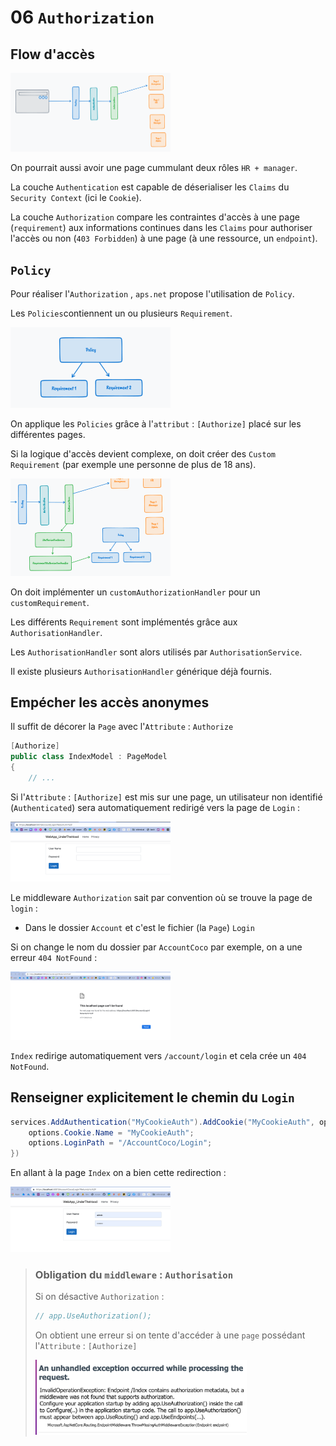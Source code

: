 # 06 `Authorization`



## Flow d'accès

<img src="assets/flow-authorization-browser-to-page.png" alt="flow-authorization-browser-to-page" style="zoom:25%;" />

On pourrait aussi avoir une page cummulant deux rôles `HR + manager`.

La couche `Authentication` est capable de déserialiser les `Claims` du `Security Context` (ici le `Cookie`).

La couche `Authorization` compare les contraintes d'accès à une page (`requirement`) aux informations continues dans les `Claims` pour authoriser l'accès ou non (`403 Forbidden`) à une page (à une ressource, un `endpoint`).



## `Policy`

Pour réaliser l'`Authorization` , `aps.net` propose l'utilisation de `Policy`.

Les `Policies`contiennent un ou plusieurs `Requirement`.

<img src="assets/policy-contains-requirement-one-two.png" alt="policy-contains-requirement-one-two" style="zoom:25%;" />

On applique les `Policies` grâce à l'`attribut` : `[Authorize]` placé sur les différentes pages.

Si la logique d'accès devient complexe, on doit créer des `Custom Requirement` (par exemple une personne de plus de 18 ans).

<img src="assets/architecture-requirement-custom-handler.png" alt="architecture-requirement-custom-handler" style="zoom:25%;" />

On doit implémenter un `customAuthorizationHandler` pour un `customRequirement`.

Les différents `Requirement` sont implémentés grâce aux `AuthorisationHandler`.

Les `AuthorisationHandler` sont alors utilisés par `AuthorisationService`.

Il existe plusieurs `AuthorisationHandler` générique déjà fournis.



## Empécher les accès anonymes

Il suffit de décorer la `Page` avec l'`Attribute` : `Authorize`

```cs
[Authorize]
public class IndexModel : PageModel
{
    // ...
```

Si l'`Attribute` : `[Authorize]` est mis sur une page, un utilisateur non identifié (`Authenticated`) sera automatiquement redirigé vers la page de `Login` :

<img src="assets/auto-redirect-login-page.png" alt="auto-redirect-login-page" style="zoom:25%;" />

Le middleware `Authorization` sait par convention où se trouve la page de `login` :

- Dans le dossier `Account` et c'est le fichier (la `Page`) `Login`

Si on change le nom du dossier par `AccountCoco` par exemple, on a une erreur `404 NotFound` :

<img src="assets/error-404-when-redirect-from-index.png" alt="error-404-when-redirect-from-index" style="zoom:25%;" />

`Index` redirige automatiquement vers `/account/login` et cela crée un `404 NotFound`.



## Renseigner explicitement le chemin du `Login`

```cs
services.AddAuthentication("MyCookieAuth").AddCookie("MyCookieAuth", options => {
    options.Cookie.Name = "MyCookieAuth";
    options.LoginPath = "/AccountCoco/Login";
})
```

En allant à la page `Index` on a bien cette redirection :

<img src="assets/redirect-to-coco-account-yeah.png" alt="redirect-to-coco-account-yeah" style="zoom:25%;" />



> ### Obligation du `middleware` : `Authorisation`
>
> Si on désactive `Authorization` :
>
> ```cs
> // app.UseAuthorization();
> ```
>
> On obtient une erreur si on tente d'accéder à une `page` possédant l'`Attribute` : `[Authorize]`
>
> <img src="assets/unhandle-exception-middleware-authorize-attribute-missing.png" alt="unhandle-exception-middleware-authorize-attribute-missing" style="zoom:33%;" />



